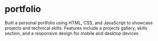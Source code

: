 # portfolio
Built a personal portfolio using HTML, CSS, and JavaScript to showcase projects and technical skills.  Features include a projects gallery, skills section, and a responsive design for mobile and desktop devices.
